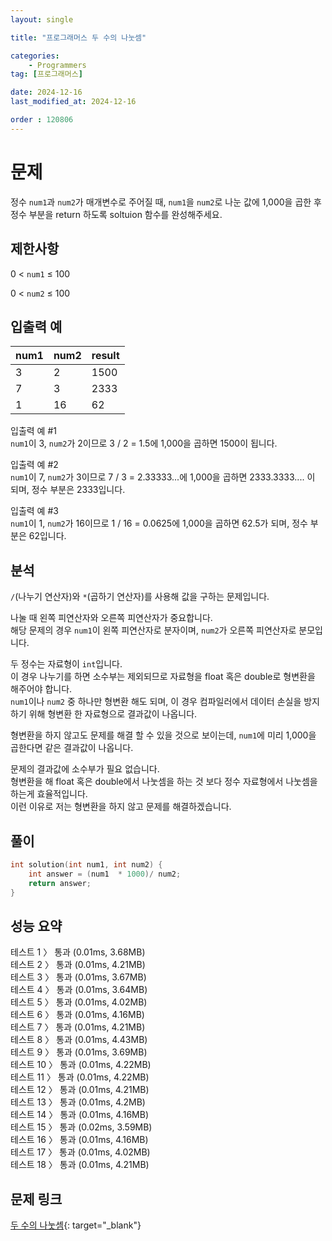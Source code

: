 ```yaml
---
layout: single

title: "프로그래머스 두 수의 나눗셈"

categories:
    - Programmers
tag: [프로그래머스]

date: 2024-12-16
last_modified_at: 2024-12-16

order : 120806
---
```


# 문제

정수 `num1`과 `num2`가 매개변수로 주어질 때, `num1`을 `num2`로 나눈 값에 1,000을 곱한 후 정수 부분을 return 하도록 soltuion 함수를 완성해주세요.

## 제한사항

0 < `num1` ≤ 100

0 < `num2` ≤ 100

## 입출력 예

|num1|num2|result|
|---|---|---|
|3|2|1500|
|7|3|2333|
|1|16|62|

입출력 예 #1  
`num1`이 3, `num2`가 2이므로 3 / 2 = 1.5에 1,000을 곱하면 1500이 됩니다.

입출력 예 #2  
`num1`이 7, `num2`가 3이므로 7 / 3 = 2.33333...에 1,000을 곱하면 2333.3333.... 이 되며, 정수 부분은 2333입니다.

입출력 예 #3  
`num1`이 1, `num2`가 16이므로 1 / 16 = 0.0625에 1,000을 곱하면 62.5가 되며, 정수 부분은 62입니다.

## 분석

`/`(나누기 연산자)와 `*`(곱하기 연산자)를 사용해 값을 구하는 문제입니다.

나눌 때 왼쪽 피연산자와 오른쪽 피연산자가 중요합니다.  
해당 문제의 경우 `num1`이 왼쪽 피연산자로 분자이며, `num2`가 오른쪽 피연산자로 분모입니다.

두 정수는 자료형이 `int`입니다.  
이 경우 나누기를 하면 소수부는 제외되므로 자료형을 float 혹은 double로 형변환을 해주어야 합니다.  
`num1`이나 `num2` 중 하나만 형변환 해도 되며, 이 경우 컴파일러에서 데이터 손실을 방지하기 위해 형변환 한 자료형으로 결과값이 나옵니다.

형변환을 하지 않고도 문제를 해결 할 수 있을 것으로 보이는데, `num1`에 미리 1,000을 곱한다면 같은 결과값이 나옵니다.  

문제의 결과값에 소수부가 필요 없습니다.  
형변환을 해 float 혹은 double에서 나눗셈을 하는 것 보다 정수 자료형에서 나눗셈을 하는게 효율적입니다.  
이런 이유로 저는 형변환을 하지 않고 문제를 해결하겠습니다.

## 풀이

```cpp
int solution(int num1, int num2) {
    int answer = (num1  * 1000)/ num2;
    return answer;
}
```

## 성능 요약

테스트 1 〉	통과 (0.01ms, 3.68MB)  
테스트 2 〉	통과 (0.01ms, 4.21MB)  
테스트 3 〉	통과 (0.01ms, 3.67MB)  
테스트 4 〉	통과 (0.01ms, 3.64MB)  
테스트 5 〉	통과 (0.01ms, 4.02MB)  
테스트 6 〉	통과 (0.01ms, 4.16MB)  
테스트 7 〉	통과 (0.01ms, 4.21MB)  
테스트 8 〉	통과 (0.01ms, 4.43MB)  
테스트 9 〉	통과 (0.01ms, 3.69MB)  
테스트 10 〉 통과 (0.01ms, 4.22MB)  
테스트 11 〉 통과 (0.01ms, 4.22MB)  
테스트 12 〉 통과 (0.01ms, 4.21MB)  
테스트 13 〉 통과 (0.01ms, 4.2MB)  
테스트 14 〉 통과 (0.01ms, 4.16MB)  
테스트 15 〉 통과 (0.02ms, 3.59MB)  
테스트 16 〉 통과 (0.01ms, 4.16MB)  
테스트 17 〉 통과 (0.01ms, 4.02MB)  
테스트 18 〉 통과 (0.01ms, 4.21MB)

## 문제 링크

[두 수의 나눗셈](https://school.programmers.co.kr/learn/courses/30/lessons/120806){: target="_blank"}